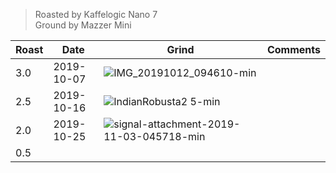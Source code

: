 > Roasted by Kaffelogic Nano 7<br>
> Ground by Mazzer Mini

| Roast | Date       | Grind | Comments |
|-------|------------|-------|----------
| 3.0   | 2019-10-07 | ![IMG_20191012_094610-min](https://user-images.githubusercontent.com/2862029/66684775-4d44f780-ecd7-11e9-92fb-bcf5a69fab86.jpg) | 
| 2.5   | 2019-10-16 | ![IndianRobusta2 5-min](https://user-images.githubusercontent.com/2862029/69447745-0a893b80-0dbc-11ea-8b13-5119fb074220.jpg)
| 2.0   | 2019-10-25 | ![signal-attachment-2019-11-03-045718-min](https://user-images.githubusercontent.com/2862029/68075566-31340200-fe0e-11e9-9ea8-43d7754d8023.jpeg)
| 0.5   |  |  |
